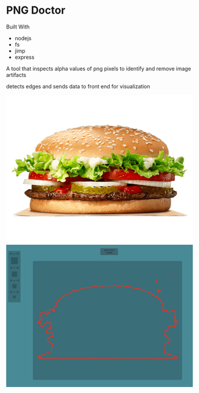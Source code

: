 # PNG Doctor

Built With
* nodejs
* fs
* jimp
* express

A tool that inspects alpha values of png pixels to identify and remove image artifacts

detects edges and sends data to front end for visualization

<img src="./public/assets/images/burger.png">
<br>
<img src="./public/assets/images/data-vis.png">
